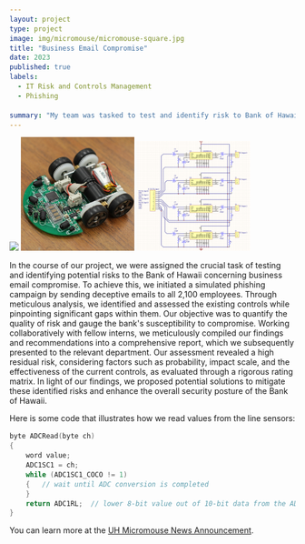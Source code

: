 ```yaml
---
layout: project
type: project
image: img/micromouse/micromouse-square.jpg
title: "Business Email Compromise"
date: 2023
published: true
labels:
  - IT Risk and Controls Management
  - Phishing

summary: "My team was tasked to test and identify risk to Bank of Hawai'i for Business Email Compromise."
---
```


<div class="text-center p-4">
  <img width="200px" src="https://github.com/yafujimoto/yafujimoto.github.io/blob/main/img/IMG_7772.pdf" class="img-thumbnail" >
  <img width="200px" src="../img/micromouse/micromouse-robot-2.jpg" class="img-thumbnail" >
  <img width="200px" src="../img/micromouse/micromouse-circuit.png" class="img-thumbnail" >
  
</div>

In the course of our project, we were assigned the crucial task of testing and identifying potential risks to the Bank of Hawaii concerning business email compromise. To achieve this, we initiated a simulated phishing campaign by sending deceptive emails to all 2,100 employees. Through meticulous analysis, we identified and assessed the existing controls while pinpointing significant gaps within them. Our objective was to quantify the quality of risk and gauge the bank's susceptibility to compromise. Working collaboratively with fellow interns, we meticulously compiled our findings and recommendations into a comprehensive report, which we subsequently presented to the relevant department. Our assessment revealed a high residual risk, considering factors such as probability, impact scale, and the effectiveness of the current controls, as evaluated through a rigorous rating matrix. In light of our findings, we proposed potential solutions to mitigate these identified risks and enhance the overall security posture of the Bank of Hawaii.

Here is some code that illustrates how we read values from the line sensors:

```cpp
byte ADCRead(byte ch)
{
    word value;
    ADC1SC1 = ch;
    while (ADC1SC1_COCO != 1)
    {   // wait until ADC conversion is completed   
    }
    return ADC1RL;  // lower 8-bit value out of 10-bit data from the ADC
}
```

You can learn more at the [UH Micromouse News Announcement](https://manoa.hawaii.edu/news/article.php?aId=2857).

